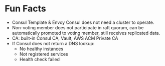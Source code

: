 # Fun Facts
- Consul Template & Envoy Consul does not need a cluster to operate.
- Non-voting member does not participate in raft quorum, can be automatically promoted to voting
member, still receives replicated data.
- CA: built-in Consul CA, Vault, AWS ACM Private CA
- If Consul does not return a DNS lookup:
    - No healthy instances
    - Not registered services
    - Health check failed